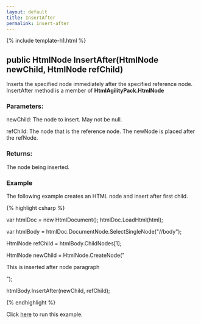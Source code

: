 ```yaml
---
layout: default
title: InsertAfter
permalink: insert-after
---
```


{% include template-h1.html %}

## public HtmlNode InsertAfter(HtmlNode newChild, HtmlNode refChild)

Inserts the specified node immediately after the specified reference node. InsertAfter method is a member of **HtmlAgilityPack.HtmlNode**

### Parameters:

newChild: The node to insert. May not be null.

refChild: The node that is the reference node. The newNode is placed after the refNode.

### Returns:

The node being inserted.

### Example

The following example creates an HTML node and insert after first child. 

{% highlight csharp %}

var htmlDoc = new HtmlDocument();
htmlDoc.LoadHtml(html);

var htmlBody = htmlDoc.DocumentNode.SelectSingleNode("//body");
		
HtmlNode refChild = htmlBody.ChildNodes[1];
            
HtmlNode newChild = HtmlNode.CreateNode("<p> This is inserted after node paragraph</p>");

htmlBody.InsertAfter(newChild, refChild);

{% endhighlight %}

Click [here](https://dotnetfiddle.net/cWpYzz) to run this example.

